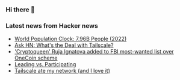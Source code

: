 ### Hi there 👋

<!--
**arashid-sh/arashid-sh** is a ✨ _special_ ✨ repository because its `README.md` (this file) appears on your GitHub profile.

Here are some ideas to get you started:

- 🔭 I’m currently working on ...
- 🌱 I’m currently learning ...
- 👯 I’m looking to collaborate on ...
- 🤔 I’m looking for help with ...
- 💬 Ask me about ...
- 📫 How to reach me: ...
- 😄 Pronouns: ...
- ⚡ Fun fact: ...
-->

### Latest news from Hacker news
<!-- BLOG-POST-LIST:START -->
- [World Population Clock: 7.96B People &lpar;2022&rpar;](https://www.worldometers.info/world-population/)
- [Ask HN: What&#39;s the Deal with Tailscale?](https://news.ycombinator.com/item?id=31957059)
- [&#39;Cryptoqueen&#39; Ruja Ignatova added to FBI most-wanted list over OneCoin scheme](https://lite.cnn.com/en/article/h_f87d0743d61d524d95314c10648745a9)
- [Leading vs. Participating](https://www.subbu.org/articles/2021/leading-vs-participating/)
- [Tailscale ate my network &lpar;and I love it&rpar;](https://smackeyacky.blogspot.com/2022/07/tailscale-ate-my-network-and-i-love-it.html)
<!-- BLOG-POST-LIST:END -->
